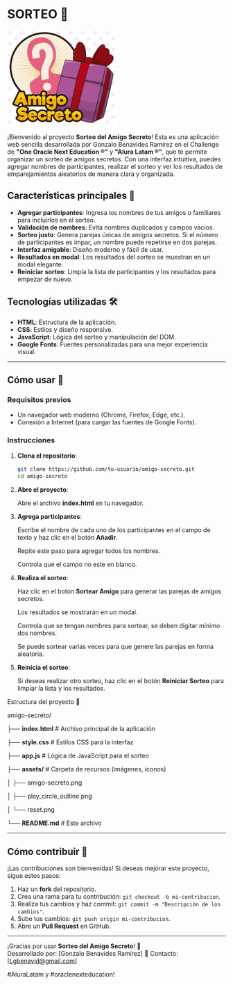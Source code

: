 # SORTEO 🎁

![Logo de Amigo Secreto](assets/amigo-secreto.png)

¡Bienvenido al proyecto **Sorteo del Amigo Secreto**! Esta es una aplicación web sencilla desarrollada por Gonzalo Benavides Ramírez en el Challenge de **"One Oracle Next Education ®"** y **"Alura Latam ®"**, que te permite organizar un sorteo de amigos secretos. Con una interfaz intuitiva, puedes agregar nombres de participantes, realizar el sorteo y ver los resultados de emparejamientos aleatorios de manera clara y organizada.

## Características principales 🌟

- **Agregar participantes**: Ingresa los nombres de tus amigos o familiares para incluirlos en el sorteo.
- **Validación de nombres**: Evita nombres duplicados y campos vacíos.
- **Sorteo justo**: Genera parejas únicas de amigos secretos. Si el número de participantes es impar, un nombre puede repetirse en dos parejas.
- **Interfaz amigable**: Diseño moderno y fácil de usar.
- **Resultados en modal**: Los resultados del sorteo se muestran en un modal elegante.
- **Reiniciar sorteo**: Limpia la lista de participantes y los resultados para empezar de nuevo.

## Tecnologías utilizadas 🛠️

- **HTML**: Estructura de la aplicación.
- **CSS**: Estilos y diseño responsive.
- **JavaScript**: Lógica del sorteo y manipulación del DOM.
- **Google Fonts**: Fuentes personalizadas para una mejor experiencia visual.

---

## Cómo usar 🚀

### Requisitos previos

- Un navegador web moderno (Chrome, Firefox, Edge, etc.).
- Conexión a Internet (para cargar las fuentes de Google Fonts).

### Instrucciones

1. **Clona el repositorio**:
   ```bash
   git clone https://github.com/tu-usuario/amigo-secreto.git
   cd amigo-secreto

2. **Abre el proyecto**:

   Abre el archivo **index.html** en tu navegador.

3. **Agrega participantes**:

   Escribe el nombre de cada uno de los participantes en el campo de texto y haz clic en el botón **Añadir**.

   Repite este paso para agregar todos los nombres.

   Controla que el campo no este en blanco. 

4. **Realiza el sorteo**:

   Haz clic en el botón **Sortear Amigo** para generar las parejas de amigos secretos.

   Los resultados se mostrarán en un modal.

   Controla que se tengan nombres para sortear, se deben digitar mínimo dos nombres.

   Se puede sortear varias veces para que genere las parejas en forma aleatoria.

6. **Reinicia el sorteo**:

   Si deseas realizar otro sorteo, haz clic en el botón **Reiniciar Sorteo** para limpiar la lista y los resultados.

Estructura del proyecto 📂

amigo-secreto/

├── **index.html**          # Archivo principal de la aplicación

├── **style.css**           # Estilos CSS para la interfaz

├── **app.js**              # Lógica de JavaScript para el sorteo

├── **assets/**             # Carpeta de recursos (imágenes, íconos)

│   ├── amigo-secreto.png

│   ├── play_circle_outline.png

│   └── reset.png

└── **README.md**           # Este archivo

---

## Cómo contribuir 🤝

¡Las contribuciones son bienvenidas! Si deseas mejorar este proyecto, sigue estos pasos:

1. Haz un **fork** del repositorio.
2. Crea una rama para tu contribución: `git checkout -b mi-contribucion`.
3. Realiza tus cambios y haz commit: `git commit -m "Descripción de los cambios"`.
4. Sube tus cambios: `git push origin mi-contribucion`.
5. Abre un **Pull Request** en GitHub.

---

¡Gracias por usar **Sorteo del Amigo Secreto**! 🎉  
Desarrollado por: [Gonzalo Benavides Ramírez]
📧 Contacto: [Lgbenavid@gmail.com]

#AluraLatam y #oraclenexteducation!
